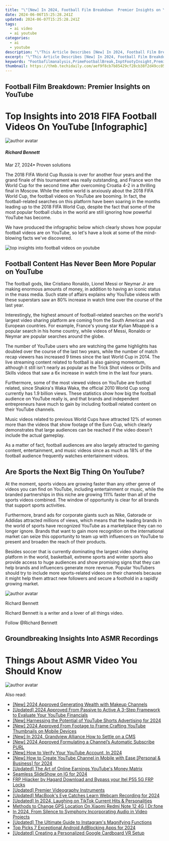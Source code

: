 ```yaml
---
title: "\"[New] In 2024, Football Film Breakdown  Premier Insights on YouTube\""
date: 2024-06-06T15:25:28.241Z
updated: 2024-06-07T15:25:28.241Z
tags:
  - ai video
  - ai youtube
categories:
  - ai
  - youtube
description: "\"This Article Describes [New] In 2024, Football Film Breakdown: Premier Insights on YouTube\""
excerpt: "\"This Article Describes [New] In 2024, Football Film Breakdown: Premier Insights on YouTube\""
keywords: "Footbafilmanalysis,PrimeFootballBreak,InptFootyInsight,PremierFootieDive,FilmFBDeepdive,FbDvdDissect,FBFilmInterp"
thumbnail: https://thmb.techidaily.com/aef9f8cb7b85429cf28cb38f2d49cc0528e1c43a7556fd8a130e20454901702b.jpg
---
```


## Football Film Breakdown: Premier Insights on YouTube

# Top Insights into 2018 FIFA Football Videos On YouTube \[Infographic\]

![author avatar](https://images.wondershare.com/filmora/article-images/richard-bennett.jpg)

##### Richard Bennett

 Mar 27, 2024• Proven solutions

The 2018 FIFA World Cup Russia is over for another four years and the grand finale of this tournament was really outstanding, and France won the World Cup for the second time after overcoming Croatia 4-2 in a thrilling final in Moscow. While the entire world is anxiously about the 2018 FIFA World Cup, the football videos on YouTube are booming. In fact, the football-related searches on this platform have been soaring in the months leading up to the 2018 FIFA World Cup, despite the fact that some of the most popular football clubs in the world are still ignoring how powerful YouTube has become.

We have produced the infographic below which clearly shows how popular football videos are on YouTube, so let's have a look at some of the mind-blowing facts we've discovered.

![top insights into football videos on youtube](https://filmora.wondershare.com/youtube-video-editing/top-insights-into-football-videos-on-youtube.png)

## Football Content Has Never Been More Popular on YouTube

The football gods, like Cristiano Ronaldo, Lionel Messi or Neymar Jr are making enormous amounts of money, in addition to having an iconic status in the mass media. Such state of affairs explains why YouTube videos with these superstars saw an 80% increase in watch time over the course of the last year.

Interestingly, the highest amount of football-related searches on the world's largest video sharing platform are coming from the South American and European countries. For example, France's young star Kylian Mbappé is a popular search in his home country, while videos of Messi, Ronaldo or Neymar are popular searches around the globe.

The number of YouTube users who are watching the game highlights has doubled over the course of the last two years, while the number of match recap viewers has increased 9 times since the last World Cup in 2014\. The live streaming content related to football is also gaining momentum, although it still isn't nearly as popular as the Trick Shot videos or Drills and Skills videos that saw a 6x increase in watch time in the last four years.

Furthermore, some of the most viewed videos on YouTube are football related, since Shakira's Waka Waka, the official 2010 World Cup song currently has 1.9 billion views. These statistics show how big the football audience on YouTube really is, and that brands and independent entrepreneurs have much to gain by including football related content on their YouTube channels.

Music videos related to previous World Cups have attracted 12% of women more than the videos that show footage of the Euro Cup, which clearly demonstrates that large audiences can be reached if the video doesn't include the actual gameplay.

As a matter of fact, football audiences are also largely attracted to gaming content, entertainment, and music videos since as much as 18% of the football audience frequently watches entertainment videos.

## Are Sports the Next Big Thing On YouTube?

At the moment, sports videos are growing faster than any other genre of videos you can find on YouTube, including entertainment or music, while the branded partnerships in this niche are growing 111% faster than all of the sports videos combined. The window of opportunity is clear for all brands that support sports activities.

Furthermore, brand ads for corporate giants such as Nike, Gatorade or Addidas attracted millions of views, which means that the leading brands in the world of sports have recognized YouTube as a marketplace they can no longer ignore. Brands that want to gain more recognition on the international market can seize this opportunity to team up with influencers on YouTube to present and broaden the reach of their products.

Besides soccer that is currently dominating the largest video sharing platform in the world, basketball, extreme sports and winter sports also provide access to huge audiences and show promising signs that they can help brands and influencers generate more revenue. Popular YouTubers should try to include more sports-related videos on their channels because it might help them attract new followers and secure a foothold in a rapidly growing market.

![author avatar](https://images.wondershare.com/filmora/article-images/richard-bennett.jpg)

Richard Bennett

Richard Bennett is a writer and a lover of all things video.

Follow @Richard Bennett


<ins class="adsbygoogle"
     style="display:block"
     data-ad-format="autorelaxed"
     data-ad-client="ca-pub-7571918770474297"
     data-ad-slot="1223367746"></ins>

## Groundbreaking Insights Into ASMR Recordings

# Things About ASMR Video You Should Know

![author avatar](https://images.wondershare.com/filmora/article-images/richard-bennett.jpg)

<span class="atpl-alsoreadstyle">Also read:</span>
<div><ul>
<li><a href="https://eaxpv-info.techidaily.com/new-2024-approved-generating-wealth-with-makeup-channels/"><u>[New] 2024 Approved  Generating Wealth with Makeup Channels</u></a></li>
<li><a href="https://eaxpv-info.techidaily.com/updated-2024-approved-from-passive-to-active-a-3-step-framework-to-evaluate-your-youtube-financials/"><u>[Updated] 2024 Approved  From Passive to Active  A 3-Step Framework to Evaluate Your YouTube Financials</u></a></li>
<li><a href="https://eaxpv-info.techidaily.com/new-harnessing-the-potential-of-youtube-shorts-advertising-for-2024/"><u>[New] Harnessing the Potential of YouTube Shorts Advertising for 2024</u></a></li>
<li><a href="https://eaxpv-info.techidaily.com/new-2024-approved-from-footage-to-frame-crafting-youtube-thumbnails-on-mobile-devices/"><u>[New] 2024 Approved  From Footage to Frame  Crafting YouTube Thumbnails on Mobile Devices</u></a></li>
<li><a href="https://eaxpv-info.techidaily.com/new-in-2024-grandview-alliance-how-to-settle-on-a-cms/"><u>[New] In 2024, Grandview Alliance  How to Settle on a CMS</u></a></li>
<li><a href="https://eaxpv-info.techidaily.com/new-2024-approved-formulating-a-channels-automatic-subscribe-purl/"><u>[New] 2024 Approved  Formulating a Channel’s Automatic Subscribe PURL</u></a></li>
<li><a href="https://eaxpv-info.techidaily.com/new-how-to-verify-your-youtube-account-in-2024/"><u>[New] How to Verify Your YouTube Account, In 2024</u></a></li>
<li><a href="https://eaxpv-info.techidaily.com/new-how-to-create-youtube-channel-in-mobile-with-ease-personal-and-business-for-2024/"><u>[New] How to Create YouTube Channel in Mobile with Ease [Personal & Business] for 2024</u></a></li>
<li><a href="https://eaxpv-info.techidaily.com/updated-the-art-of-online-earnings-youtubes-money-matrix/"><u>[Updated] The Art of Online Earnings  YouTube's Money Matrix</u></a></li>
<li><a href="https://instagram-clips.techidaily.com/seamless-slideshow-on-ig-for-2024/"><u>Seamless SlideShow on IG for 2024</u></a></li>
<li><a href="https://bypass-frp.techidaily.com/frp-hijacker-by-hagard-download-and-bypass-your-itel-p55-5g-frp-locks-by-drfone-android/"><u>FRP Hijacker by Hagard Download and Bypass your Itel P55 5G FRP Locks</u></a></li>
<li><a href="https://extra-skills.techidaily.com/updated-premier-videography-instruments/"><u>[Updated] Premier Videography Instruments</u></a></li>
<li><a href="https://video-capture.techidaily.com/updated-macbooks-eye-catches-learn-webcam-recording-for-2024/"><u>[Updated] MacBook's Eye Catches  Learn Webcam Recording for 2024</u></a></li>
<li><a href="https://tiktok-videos.techidaily.com/updated-in-2024-laughing-on-tiktok-current-hits-and-personalities/"><u>[Updated] In 2024, Laughing on TikTok  Current Hits & Personalities</u></a></li>
<li><a href="https://fake-location.techidaily.com/methods-to-change-gps-location-on-xiaomi-redmi-note-12-4g-drfone-by-drfone-virtual-android/"><u>Methods to Change GPS Location On Xiaomi Redmi Note 12 4G | Dr.fone</u></a></li>
<li><a href="https://audio-editing.techidaily.com/in-2024-from-silence-to-symphony-incorporating-audio-in-video-projects/"><u>In 2024, From Silence to Symphony Incorporating Audio in Video Projects</u></a></li>
<li><a href="https://instagram-video-files.techidaily.com/updated-the-ultimate-guide-to-instagrams-magnifying-functions/"><u>[Updated] The Ultimate Guide to Instagram's Magnifying Functions</u></a></li>
<li><a href="https://facebook-video-share.techidaily.com/top-picks-7-exceptional-android-adblocking-apps-for-2024/"><u>Top Picks  7 Exceptional Android AdBlocking Apps for 2024</u></a></li>
<li><a href="https://extra-lessons.techidaily.com/updated-creating-a-personalized-google-cardboard-vr-setup/"><u>[Updated] Creating a Personalized Google Cardboard VR Setup</u></a></li>
</ul></div>
